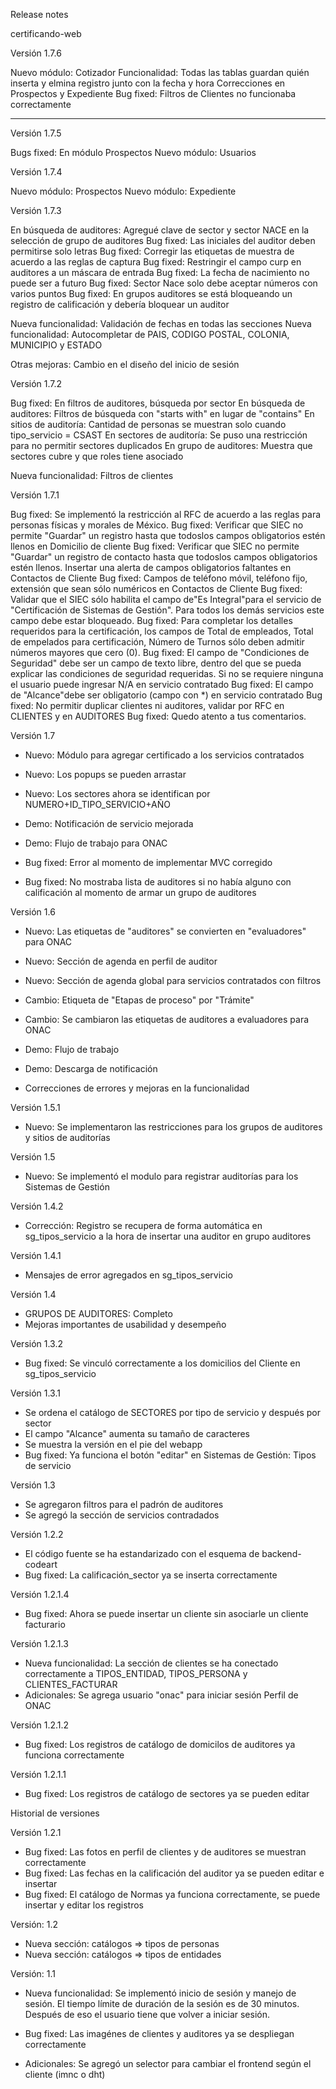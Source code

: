 Release notes

certificando-web

Versión 1.7.6

Nuevo módulo: Cotizador
Funcionalidad: Todas las tablas guardan quién inserta y elmina registro junto con la fecha y hora
Correcciones en Prospectos y Expediente
Bug fixed: Filtros de Clientes no funcionaba correctamente

___

Versión 1.7.5

Bugs fixed: En módulo Prospectos
Nuevo módulo: Usuarios

Versión 1.7.4

Nuevo módulo: Prospectos
Nuevo módulo: Expediente

Versión 1.7.3

En búsqueda de auditores: Agregué clave de sector y sector NACE en la selección de grupo de auditores
Bug fixed: Las iniciales del auditor deben permitirse solo letras
Bug fixed: Corregir las etiquetas de muestra de acuerdo a las reglas de captura
Bug fixed: Restringir el campo curp en auditores a un máscara de entrada
Bug fixed: La fecha de nacimiento no puede ser a futuro
Bug fixed: Sector Nace solo debe aceptar números con varios puntos
Bug fixed: En grupos auditores se está bloqueando un registro de calificación y debería bloquear un auditor

Nueva funcionalidad: Validación de fechas en todas las secciones
Nueva funcionalidad: Autocompletar de PAIS, CODIGO POSTAL, COLONIA, MUNICIPIO y ESTADO

Otras mejoras: Cambio en el diseño del inicio de sesión

Versión 1.7.2

Bug fixed: En filtros de auditores, búsqueda por sector
En búsqueda de auditores: Filtros de búsqueda con "starts with" en lugar de "contains"
En sitios de auditoría: Cantidad de personas se muestran solo cuando tipo_servicio = CSAST
En sectores de auditoría: Se puso una restricción para no permitir sectores duplicados
En grupo de auditores: Muestra que sectores cubre y que roles tiene asociado

Nueva funcionalidad: Filtros de clientes

Versión 1.7.1

Bug fixed: Se implementó la restricción al RFC de acuerdo a las reglas para personas físicas y morales de México.
Bug fixed: Verificar que SIEC no permite "Guardar" un registro hasta que todoslos campos obligatorios estén llenos en Domicilio de cliente
Bug fixed: Verificar que SIEC no permite "Guardar" un registro de contacto hasta que todoslos campos obligatorios estén llenos. Insertar una alerta de campos obligatorios faltantes en Contactos de Cliente
Bug fixed: Campos de teléfono móvil, teléfono fijo, extensión que sean sólo numéricos en Contactos de Cliente
Bug fixed: Validar que el SIEC sólo habilita el campo de"Es Integral"para el servicio de "Certificación de Sistemas de Gestión". Para todos los demás servicios este campo debe estar bloqueado.
Bug fixed: Para completar los detalles requeridos para la certificación, los campos de Total de empleados, Total de empelados para certificación, Número de Turnos sólo deben admitir números mayores que cero (0).
Bug fixed: El campo de "Condiciones de Seguridad" debe ser un campo de texto libre, dentro del que se pueda explicar las condiciones de seguridad requeridas. Si no se requiere ninguna el usuario puede ingresar N/A en servicio contratado
Bug fixed: El campo de "Alcance"debe ser obligatorio (campo con *) en servicio contratado
Bug fixed: No permitir duplicar clientes ni auditores, validar por RFC en CLIENTES y en AUDITORES
Bug fixed: Quedo atento a tus comentarios.

Versión 1.7

- Nuevo: Módulo para agregar certificado a los servicios contratados
- Nuevo: Los popups se pueden arrastar
- Nuevo: Los sectores ahora se identifican por NUMERO+ID_TIPO_SERVICIO+AÑO

- Demo: Notificación de servicio mejorada
- Demo: Flujo de trabajo para ONAC

- Bug fixed: Error al momento de implementar MVC corregido
- Bug fixed: No mostraba lista de auditores si no había alguno con calificación al momento de armar un grupo de auditores 

Versión 1.6

- Nuevo: Las etiquetas de "auditores" se convierten en "evaluadores" para ONAC
- Nuevo: Sección de agenda en perfil de auditor
- Nuevo: Sección de agenda global para servicios contratados con filtros

- Cambio: Etiqueta de "Etapas de proceso" por "Trámite"
- Cambio: Se cambiaron las etiquetas de auditores a evaluadores para ONAC

- Demo: Flujo de trabajo 
- Demo: Descarga de notificación

- Correcciones de errores y mejoras en la funcionalidad

Versión 1.5.1

- Nuevo: Se implementaron las restricciones para los grupos de auditores y sitios de auditorías


Versión 1.5

- Nuevo: Se implementó el modulo para registrar auditorías para los Sistemas de Gestión


Versión 1.4.2

- Corrección: Registro se recupera de forma automática en sg_tipos_servicio a la hora de insertar una auditor en grupo auditores


Versión 1.4.1

- Mensajes de error agregados en sg_tipos_servicio

Versión 1.4

- GRUPOS DE AUDITORES: Completo
- Mejoras importantes de usabilidad y desempeño

Versión 1.3.2

- Bug fixed: Se vinculó correctamente a los domicilios del Cliente en sg_tipos_servicio


Versión 1.3.1

- Se ordena el catálogo de SECTORES por tipo de servicio y después por sector
- El campo "Alcance" aumenta su tamaño de caracteres
- Se muestra la versión en el pie del webapp
- Bug fixed: Ya funciona el botón "editar" en Sistemas de Gestión: Tipos de servicio


Versión 1.3

- Se agregaron filtros para el padrón de auditores
- Se agregó la sección de servicios contradados	

Versión 1.2.2

- El código fuente se ha estandarizado con el esquema de backend-codeart
- Bug fixed: La calificación_sector ya se inserta correctamente

Versión 1.2.1.4

- Bug fixed: Ahora se puede insertar un cliente sin asociarle un cliente facturario

Versión 1.2.1.3

- Nueva funcionalidad:  La sección de clientes se ha conectado correctamente a TIPOS_ENTIDAD, TIPOS_PERSONA y CLIENTES_FACTURAR
- Adicionales:
	Se agrega usuario "onac" para iniciar sesión
	Perfil de ONAC

Versión 1.2.1.2

- Bug fixed: Los registros de catálogo de domicilos de auditores ya funciona correctamente

Versión 1.2.1.1

- Bug fixed: Los registros de catálogo de sectores ya se pueden editar

Historial de versiones

Versión 1.2.1

- Bug fixed: Las fotos en perfil de clientes y de auditores se muestran correctamente
- Bug fixed: Las fechas en la calificación del auditor ya se pueden editar e insertar
- Bug fixed: El catálogo de Normas ya funciona correctamente, se puede insertar y editar los registros

Versión: 1.2

- Nueva sección: catálogos => tipos de personas
- Nueva sección: catálogos => tipos de entidades

Versión: 1.1

- Nueva funcionalidad: Se implementó inicio de sesión y manejo de sesión. El tiempo límite de duración de la sesión es de 30 minutos. Después de eso el usuario tiene que volver a iniciar sesión.

- Bug fixed: Las imagénes de clientes y auditores ya se despliegan correctamente

- Adicionales: Se agregó un selector para cambiar el frontend según el cliente (imnc o dht)
